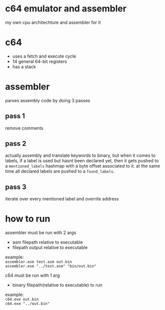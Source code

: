 # c64 emulator and assembler
my own cpu architechture and assembler for it  

# c64
* uses a fetch and execute cycle
* 14 general 64-bit registers
* has a stack

# assembler
parses assembly code by doing 3 passes
## pass 1
remove comments
## pass 2
actually assembly and translate keywords to binary, but when it comes to labels, if a label is used but hasnt been declared yet, then it gets pushed to a `mentioned_labels` hashmap with a byte offset associated to it. at the same time all declared labels are pushed to a `found_labels`.
## pass 3
iterate over every mentioned label and overrite address

# how to run
assembler must be run with 2 args  
* asm filepath relative to executable
* filepath output relative to executable

example:  
`assembler.exe test.asm out.bin`  
`assembler.exe "../test.asm" "bin/out.bin"`

c64 must be run with 1 arg
* binary filepath(relative to executable) to run

example:  
`c64.exe out.bin`  
`c64.exe "../out.bin"`
